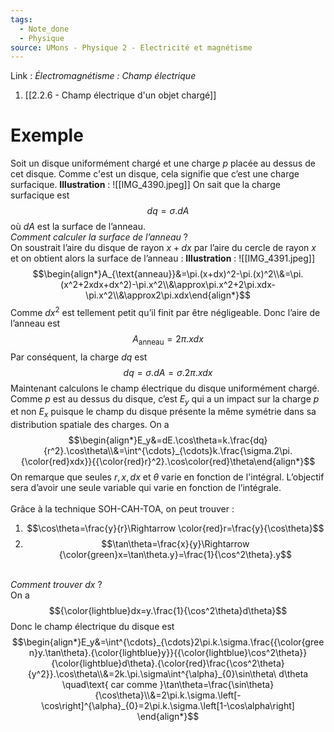 ```yaml
---
tags:
  - Note_done
  - Physique
source: UMons - Physique 2 - Electricité et magnétisme
---
```


Link :
_Électromagnétisme : Champ électrique_
1. [[2.2.6 - Champ électrique d'un objet chargé]]
# Exemple
Soit un disque uniformément chargé et une charge $p$ placée au dessus de cet disque. Comme c'est un disque, cela signifie que c’est une charge surfacique. 
**Illustration** : ![[IMG_4390.jpeg]]
On sait que la charge surfacique est $$dq=\sigma. dA$$
où $dA$ est la surface de l’anneau. 
\
_Comment calculer la surface de l’anneau_ ?
\
On soustrait l’aire du disque de rayon $x+dx$ par l’aire du cercle de rayon $x$ et on obtient alors la surface de l’anneau : 
**Illustration** : ![[IMG_4391.jpeg]]
$$\begin{align*}A_{\text{anneau}}&=\pi.(x+dx)^2-\pi.(x)^2\\&=\pi.(x^2+2xdx+dx^2)-\pi.x^2\\&\approx\pi.x^2+2\pi.xdx-\pi.x^2\\&\approx2\pi.xdx\end{align*}$$ Comme $dx^2$ est tellement petit qu’il finit par être négligeable. 
Donc l’aire de l’anneau est $$A_{\text{anneau}}=2\pi.xdx$$ Par conséquent, la charge $dq$ est $$dq=\sigma.dA=\sigma.2\pi.xdx$$
Maintenant calculons le champ électrique du disque uniformément chargé. 
\
Comme $p$ est au dessus du disque, c’est $E_y$ qui a un impact sur la charge $p$ et non $E_x$ puisque le champ du disque présente la même symétrie dans sa distribution spatiale des charges. On a $$\begin{align*}E_y&=dE.\cos\theta=k.\frac{dq}{r^2}.\cos\theta\\&=\int^{\cdots}_{\cdots}k.\frac{\sigma.2\pi.{\color{red}xdx}}{{\color{red}r}^2}.\cos\color{red}\theta\end{align*}$$ On remarque que seules $r, x, dx$ et $\theta$ varie en fonction de l'intégral. L’objectif sera d’avoir une seule variable qui varie en fonction de l’intégrale.  
\
Grâce à la technique SOH-CAH-TOA, on peut trouver :
1. $$\cos\theta=\frac{y}{r}\Rightarrow \color{red}r=\frac{y}{\cos\theta}$$
2. $$\tan\theta=\frac{x}{y}\Rightarrow {\color{green}x=\tan\theta.y}=\frac{1}{\cos^2\theta}.y$$

\
_Comment trouver $dx$_ ?
\
On a $${\color{lightblue}dx=y.\frac{1}{\cos^2\theta}d\theta}$$ Donc le champ électrique du disque est $$\begin{align*}E_y&=\int^{\cdots}_{\cdots}2\pi.k.\sigma.\frac{{\color{green}y.\tan\theta}.{\color{lightblue}y}}{{\color{lightblue}\cos^2\theta}}{\color{lightblue}d\theta}.{\color{red}\frac{\cos^2\theta}{y^2}}.\cos\theta\\&=2k.\pi.\sigma\int^{\alpha}_{0}\sin\theta\ d\theta \quad\text{ car comme }\tan\theta=\frac{\sin\theta}{\cos\theta}\\&=2\pi.k.\sigma.\left[-\cos\right]^{\alpha}_{0}=2\pi.k.\sigma.\left[1-\cos\alpha\right] \end{align*}$$
